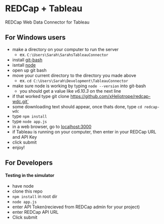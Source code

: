 # REDCap + Tableau
REDCap Web Data Connector for Tableau

## For Windows users

 * make a directory on your computer to run the server
   - ex. `C:\Users\Sarah\SarahsTableauConnector`
 * install [git-bash](https://git-scm.com/download/win)
 * isntall [node](https://nodejs.org/en/download/)
 * open up git bash
 * move your current directory to the directory you made above
   - ex. `cd C:\Users\Sarah\Development\TableauConnector` 
 * make sure node is working by typing `node --version` into git-bash
   - you should get a value like *v6.10.3* on the next line
 * if that worked type git clone https://github.com/xHeliotrope/redcap-wdc.git`
 * some downloading text should appear, once thats done, type `cd redcap-wdc`
 * type `npm install`
 * type `node app.js`
 * in a web browser, go to [localhost:3000](localhost:3000)
 * if Tableau is running on your computer, then enter in your REDCap URL and API Key
 * click submit
 * enjoy!


## For Developers

#### Testing in the simulator
 
 * have node
 * clone this repo
 * `npm install` in root dir
 * `node app.js`
 * enter API Token(recieved from REDCap admin for your project)
 * enter REDCap API URL
 * Click submit


